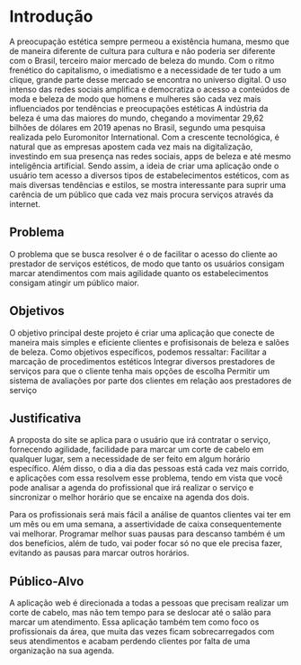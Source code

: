 # Introdução
A preocupação estética sempre permeou a existência humana, mesmo que de maneira diferente de cultura para cultura e não poderia ser diferente com o Brasil, terceiro maior mercado de beleza do mundo. Com o ritmo frenético do capitalismo, o imediatismo e a necessidade de ter tudo a um clique, grande parte desse mercado se encontra no universo digital. O uso intenso das redes sociais amplifica e democratiza o acesso a conteúdos de moda e beleza de modo que homens e mulheres são cada vez mais influenciados por tendências e preocupações estéticas
	A indústria da beleza é uma das maiores do mundo, chegando a movimentar 29,62 bilhões de dólares em 2019 apenas no Brasil, segundo uma pesquisa realizada pelo Euromonitor International. Com a crescente tecnológica, é natural que as empresas apostem cada vez mais na digitalização, investindo em sua presença nas redes sociais, apps de beleza e até mesmo inteligência artificial.
	Sendo assim, a ideia de criar uma aplicação onde o usuário tem acesso a diversos tipos de estabelecimentos estéticos, com as mais diversas tendências e estilos, se mostra interessante para suprir uma carência de um público que cada vez mais procura serviços através da internet.
	


## Problema
O problema que se busca resolver é o de facilitar o acesso do cliente ao prestador de serviços estéticos, de modo que tanto os usuários consigam marcar atendimentos com mais agilidade quanto os estabelecimentos consigam atingir um público maior.

## Objetivos

 O objetivo principal deste projeto é criar uma aplicação que conecte de maneira mais simples e eficiente clientes e profisisonais de beleza e salões de beleza.
 Como objetivos específicos, podemos ressaltar:
    Facilitar a marcação de procedimentos estéticos
    Integrar diversos prestadores de serviços para que o cliente tenha mais opções de escolha
    Permitir um sistema de avaliações por parte dos clientes em relação aos prestadores de serviço
    
## Justificativa

A proposta do site se aplica para o usuário que irá contratar o serviço, fornecendo agilidade, facilidade para marcar um corte de cabelo em qualquer lugar, sem a necessidade de ser feito em algum horário específico. Além disso, o dia a dia das pessoas está cada vez mais corrido, e aplicações com essa resolvem esse problema, tendo em vista que você pode analisar a agenda do profissional que irá realizar o serviço e sincronizar o melhor horário que se encaixe na agenda dos dois.

Para os profissionais será mais fácil a análise de quantos clientes vai ter em um mês ou em uma semana, a assertividade de caixa consequentemente vai melhorar. Programar melhor suas pausas para descanso também é um dos benefícios, além de tudo, vai poder focar só no que ele precisa fazer, evitando as pausas para marcar outros horários.

## Público-Alvo

A aplicação web é direcionada a todas a pessoas que precisam realizar um corte de cabelo, mas não tem tempo para se deslocar até o salão para marcar um atendimento. Essa aplicação também tem como foco os profissionais da área, que muita das vezes ficam sobrecarregados com seus atendimentos e acabam perdendo clientes por falta de uma organização na sua agenda.

